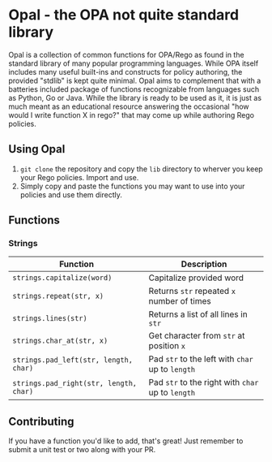 # Opal - the OPA not quite standard library

Opal is a collection of common functions for OPA/Rego as found in the standard library of many popular programming languages. While OPA itself includes many useful built-ins and constructs for policy authoring, the provided "stdlib" is kept quite minimal. Opal aims to complement that with a batteries included package of functions recognizable from languages such as Python, Go or Java. While the library is ready to be used as it, it is just as much meant as an educational resource answering the occasional "how would I write function X in rego?" that may come up while authoring Rego policies.

## Using Opal

1. `git clone` the repository and copy the `lib` directory to wherver you keep your Rego policies. Import and use.
2. Simply copy and paste the functions you may want to use into your policies and use them directly.

## Functions

### Strings

| Function | Description |
|----------|-------------|
| `strings.capitalize(word)` | Capitalize provided word |
| `strings.repeat(str, x)` | Returns `str` repeated `x` number of times |
| `strings.lines(str)` | Returns a list of all lines in `str` |
| `strings.char_at(str, x)` | Get character from `str` at position `x` |
| `strings.pad_left(str, length, char)` | Pad `str` to the left with `char` up to `length` |
| `strings.pad_right(str, length, char)` | Pad `str` to the right with `char` up to `length` |


## Contributing

If you have a function you'd like to add, that's great! Just remember to submit a unit test or two along with your PR.
